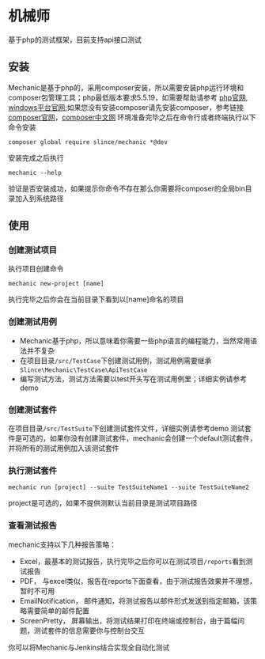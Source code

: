 # 机械师

基于php的测试框架，目前支持api接口测试

## 安装

Mechanic是基于php的，采用composer安装，所以需要安装php运行环境和composer包管理工具；php最低版本要求5.5.19，如需要帮助请参考
[php官网](http://php.net/), [windows平台官网](http://windows.php.net/);如果您没有安装composer请先安装composer，参考链接
[composer官网](https://getcomposer.org)，[composer中文网](http://www.phpcomposer.com/)
环境准备完毕之后在命令行或者终端执行以下命令安装

```
composer global require slince/mechanic *@dev
```

安装完成之后执行
```
mechanic --help
```

验证是否安装成功，如果提示你命令不存在那么你需要将composer的全局bin目录加入到系统路径

## 使用

### 创建测试项目

执行项目创建命令
```
mechanic new-project [name]
```
执行完毕之后你会在当前目录下看到以[name]命名的项目

### 创建测试用例

- Mechanic基于php，所以意味着你需要一些php语言的编程能力，当然常用语法并不复杂
- 在项目目录`/src/TestCase`下创建测试用例，测试用例需要继承`Slince\Mechanic\TestCase\ApiTestCase`
- 编写测试方法，测试方法需要以test开头写在测试用例里；详细实例请参考demo

### 创建测试套件
在项目目录`/src/TestSuite`下创建测试套件文件，详细实例请参考demo
测试套件是可选的，如果你没有创建测试套件，mechanic会创建一个default测试套件，并将所有的测试用例加入该测试套件

### 执行测试套件
```
mechanic run [project] --suite TestSuiteName1 --suite TestSuiteName2
```
project是可选的，如果不提供测默认当前目录是测试项目路径

### 查看测试报告
mechanic支持以下几种报告策略：

- Excel，最基本的测试报告，执行完毕之后你可以在测试项目`/reports`看到测试报告
- PDF， 与excel类似，报告在reports下面查看，由于测试报告效果并不理想，暂时不可用
- EmailNotification， 邮件通知，将测试报告以邮件形式发送到指定邮箱，该策略需要简单的邮件配置
- ScreenPretty， 屏幕输出，将测试结果打印在终端或控制台，由于篇幅问题，测试套件的信息需要你与控制台交互

你可以将Mechanic与Jenkins结合实现全自动化测试
